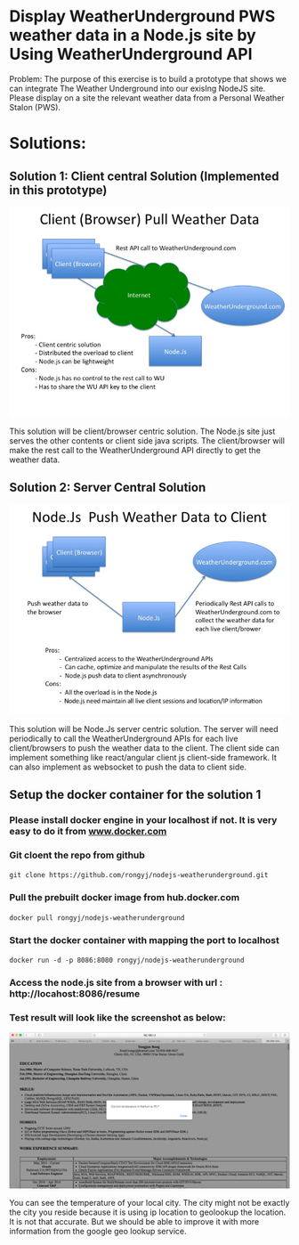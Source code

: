 #  Display WeatherUnderground PWS weather data in a Node.js site by Using WeatherUnderground API 
Problem: The purpose of this exercise is to build a prototype that shows we can integrate The Weather Underground into our exisIng NodeJS site. Please display on a site the relevant weather data from a Personal Weather StaIon (PWS).

# Solutions:
## Solution 1: Client central Solution (Implemented in this prototype)
![Client Central Solution](https://github.com/rongyj/nodejs-weatherunderground/blob/master/Arch-Diagrams/Slide1.jpg)

This solution will be client/browser centric solution. The Node.js site just serves the other contents or client side java scripts. The client/browser will make the rest call to the WeatherUnderground API directly to get the weather data. 
## Solution 2: Server Central Solution
![Server Central Solution](https://github.com/rongyj/nodejs-weatherunderground/blob/master/Arch-Diagrams/Slide2.jpg)

This solution will be Node.Js server centric solution. The server will need periodically to call the WeatherUnderground APIs for each live client/browsers to push the weather data to the client. The client side can implement something like react/angular client js client-side framework. It can also implement as websocket to push the data to client side. 

## Setup the docker container for the solution 1 
### Please install docker engine in your localhost if not. It is very easy to do it from www.docker.com
### Git cloent the repo from github
`git clone https://github.com/rongyj/nodejs-weatherunderground.git`
### Pull the prebuilt docker image from hub.docker.com
`docker pull rongyj/nodejs-weatherunderground`
### Start the docker container with mapping the port to localhost
`docker run -d -p 8086:8080 rongyj/nodejs-weatherunderground`
### Access the node.js site from a browser with url : http://locahost:8086/resume
### Test result will look like the screenshot as below:
![Test result screenshot](https://github.com/rongyj/nodejs-weatherunderground/blob/master/result-screenshot.png)

You can see the temperature of your local city. The city might not be exactly the city you reside because it is using ip location to geolookup the location. It is not that accurate. But we should be able to improve it with more information from the google geo lookup service.